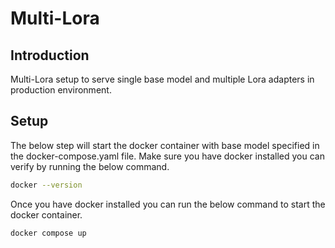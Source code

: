 # Multi-Lora

## Introduction
Multi-Lora setup to serve single base model and multiple Lora adapters in production environment. 

## Setup
The below step will start the docker container with base model specified in the docker-compose.yaml file.
Make sure you have docker installed you can verify by running the below command.

```bash
docker --version
```
Once you have docker installed you can run the below command to start the docker container.

```bash
docker compose up
```